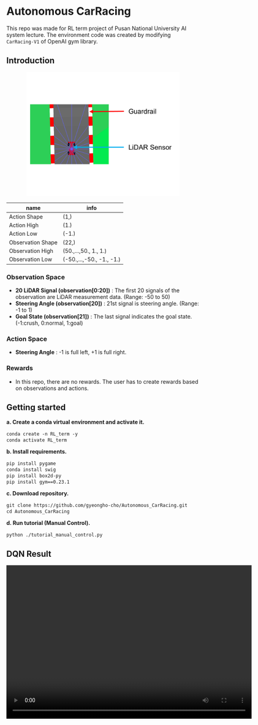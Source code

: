 # Autonomous CarRacing
This repo was made for RL term project of Pusan National University AI system lecture. The environment code was created by modifying `CarRacing-V1` of OpenAI gym library.

## Introduction
<div align=center>
<img src="./figs/RLenv.png" width="400px">

| name | info |
| --- | --- |
| Action Shape | (1,)|
| Action High | (1.)|
| Action Low | (-1.)|
|Observation Shape|(22,)|
|Observation High|(50.,...,50., 1., 1.)|
|Observation Low|(-50.,...,-50., -1., -1.)|
</div>

### Observation Space
- **20 LiDAR Signal (observation[0:20])** : The first 20 signals of the observation are LiDAR measurement data. (Range: -50 to 50)
- **Steering Angle (observation[20])** :  21st signal is steering angle. (Range: -1 to 1)
- **Goal State (observation[21])** : The last signal indicates the goal state. (-1:crush, 0:normal, 1:goal)

### Action Space 
- **Steering Angle** : -1 is full left, +1 is full right.

### Rewards
- In this repo, there are no rewards. The user has to create rewards based on observations and actions.

## Getting started

**a. Create a conda virtual environment and activate it.**
```
conda create -n RL_term -y
conda activate RL_term
```
**b. Install requirements.**

```
pip install pygame
conda install swig
pip install box2d-py
pip install gym==0.23.1
```
**c. Download repository.**
```
git clone https://github.com/gyeongho-cho/Autonomous_CarRacing.git
cd Autonomous_CarRacing
```
**d. Run tutorial (Manual Control).**
```
python ./tutorial_manual_control.py
```

## DQN Result

<div style="text-align: center;">
<video width="640" height="400" controls>
  <source src="./figs/dqn_result.mp4" type="video/mp4">
</video>
</div> 

